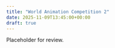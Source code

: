 ```yaml
---
title: "World Animation Competition 2"
date: 2025-11-09T13:45:00+00:00
draft: true
---
```


Placeholder for review.
